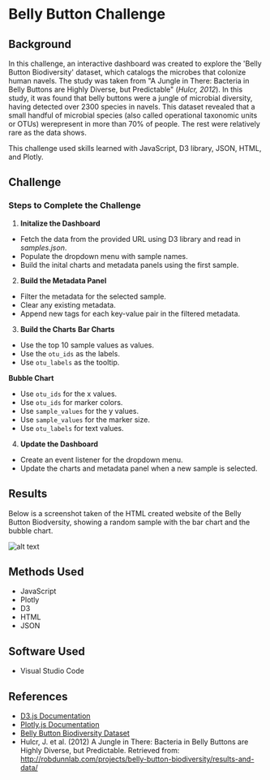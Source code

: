 # Belly Button Challenge

## Background 
In this challenge, an interactive dashboard was created to explore the 'Belly Button Biodiversity' dataset, which catalogs the microbes that colonize human navels. The study was taken from "A Jungle in There: Bacteria in Belly Buttons are Highly Diverse, but Predictable" (_Hulcr, 2012_). In this study, it was found that belly buttons were a jungle of microbial diversity, having detected over 2300 species in navels. This dataset revealed that a small handful of microbial species (also called operational taxonomic units or OTUs) werepresent in more than 70% of people. The rest were relatively rare as the data shows. 

This challenge used skills learned with JavaScript, D3 library, JSON, HTML, and Plotly. 

## Challenge 
### Steps to Complete the Challenge 
1. **Initalize the Dashboard**
- Fetch the data from the provided URL using D3 library and read in _samples.json_. 
- Populate the dropdown menu with sample names. 
- Build the inital charts and metadata panels using the first sample. 

2. **Build the Metadata Panel**
- Filter the metadata for the selected sample. 
- Clear any existing metadata. 
- Append new tags for each key-value pair in the filtered metadata. 

3. **Build the Charts** 
**Bar Charts** 
- Use the top 10 sample values as values. 
- Use the `otu_ids` as the labels. 
- Use `otu_labels` as the tooltip.

**Bubble Chart**
- Use `otu_ids` for the x values.
- Use `otu_ids` for marker colors.
- Use `sample_values` for the y values.
- Use `sample_values` for the marker size.
- Use `otu_labels` for text values.

4. **Update the Dashboard**
- Create an event listener for the dropdown menu. 
- Update the charts and metadata panel when a new sample is selected. 

## Results
Below is a screenshot taken of the HTML created website of the Belly Button Biodversity, showing a random sample with the bar chart and the bubble chart. 

![alt text](?raw=true) 

## Methods Used 
* JavaScript 
* Plotly 
* D3 
* HTML 
* JSON 


## Software Used 
* Visual Studio Code 

## References
- [D3.js Documentation](https://d3js.org/)
- [Plotly.js Documentation](https://plotly.com/javascript/)
- [Belly Button Biodiversity Dataset](https://static.bc-edx.com/data/dl-1-2/m14/lms/starter/samples.json)
- Hulcr, J. et al. (2012) A Jungle in There: Bacteria in Belly Buttons are Highly Diverse, but Predictable. Retrieved from: http://robdunnlab.com/projects/belly-button-biodiversity/results-and-data/ 